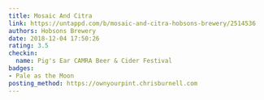 ```yaml
---
title: Mosaic And Citra
link: https://untappd.com/b/mosaic-and-citra-hobsons-brewery/2514536
authors: Hobsons Brewery
date: 2018-12-04 17:50:26
rating: 3.5
checkin:
  name: Pig's Ear CAMRA Beer & Cider Festival
badges:
- Pale as the Moon
posting_method: https://ownyourpint.chrisburnell.com
---
```

